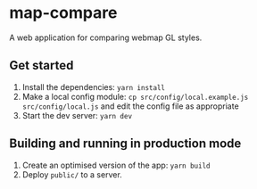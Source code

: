 # map-compare

A web application for comparing webmap GL styles.

## Get started

 1. Install the dependencies: `yarn install`
 2. Make a local config module: `cp src/config/local.example.js src/config/local.js` and edit the config file as appropriate
 3. Start the dev server: `yarn dev`

## Building and running in production mode

 1. Create an optimised version of the app: `yarn build`
 2. Deploy `public/` to a server.
